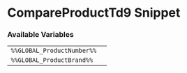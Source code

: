 # CompareProductTd9 Snippet

### Available Variables
|||
|---|---|
| `%%GLOBAL_ProductNumber%%` |
| `%%GLOBAL_ProductBrand%%` |
